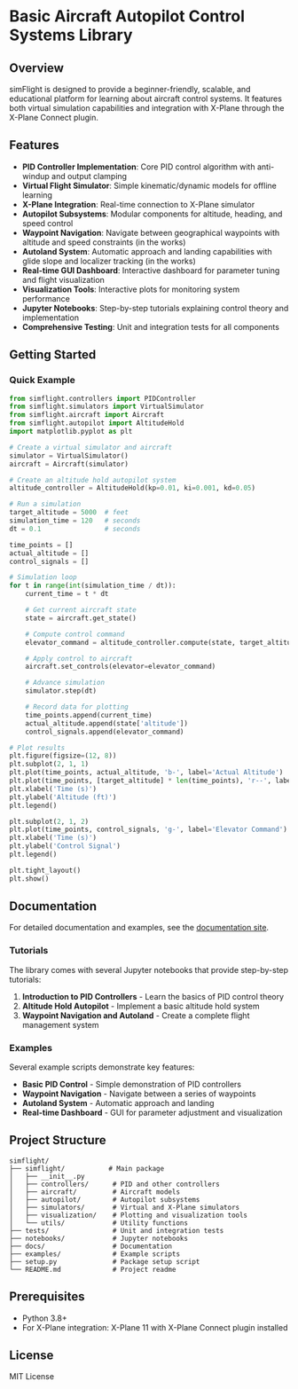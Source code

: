 # Basic Aircraft Autopilot Control Systems Library

## Overview

simFlight is designed to provide a beginner-friendly, scalable, and educational platform for learning about aircraft control systems. It features both virtual simulation capabilities and integration with X-Plane through the X-Plane Connect plugin.

## Features

- **PID Controller Implementation**: Core PID control algorithm with anti-windup and output clamping
- **Virtual Flight Simulator**: Simple kinematic/dynamic models for offline learning
- **X-Plane Integration**: Real-time connection to X-Plane simulator
- **Autopilot Subsystems**: Modular components for altitude, heading, and speed control
- **Waypoint Navigation**: Navigate between geographical waypoints with altitude and speed constraints (in the works)
- **Autoland System**: Automatic approach and landing capabilities with glide slope and localizer tracking (in the works)
- **Real-time GUI Dashboard**: Interactive dashboard for parameter tuning and flight visualization
- **Visualization Tools**: Interactive plots for monitoring system performance
- **Jupyter Notebooks**: Step-by-step tutorials explaining control theory and implementation
- **Comprehensive Testing**: Unit and integration tests for all components

## Getting Started

### Quick Example

```python
from simflight.controllers import PIDController
from simflight.simulators import VirtualSimulator
from simflight.aircraft import Aircraft
from simflight.autopilot import AltitudeHold
import matplotlib.pyplot as plt

# Create a virtual simulator and aircraft
simulator = VirtualSimulator()
aircraft = Aircraft(simulator)

# Create an altitude hold autopilot system
altitude_controller = AltitudeHold(kp=0.01, ki=0.001, kd=0.05)

# Run a simulation
target_altitude = 5000  # feet
simulation_time = 120   # seconds
dt = 0.1                # seconds

time_points = []
actual_altitude = []
control_signals = []

# Simulation loop
for t in range(int(simulation_time / dt)):
    current_time = t * dt

    # Get current aircraft state
    state = aircraft.get_state()

    # Compute control command
    elevator_command = altitude_controller.compute(state, target_altitude)

    # Apply control to aircraft
    aircraft.set_controls(elevator=elevator_command)

    # Advance simulation
    simulator.step(dt)

    # Record data for plotting
    time_points.append(current_time)
    actual_altitude.append(state['altitude'])
    control_signals.append(elevator_command)

# Plot results
plt.figure(figsize=(12, 8))
plt.subplot(2, 1, 1)
plt.plot(time_points, actual_altitude, 'b-', label='Actual Altitude')
plt.plot(time_points, [target_altitude] * len(time_points), 'r--', label='Target Altitude')
plt.xlabel('Time (s)')
plt.ylabel('Altitude (ft)')
plt.legend()

plt.subplot(2, 1, 2)
plt.plot(time_points, control_signals, 'g-', label='Elevator Command')
plt.xlabel('Time (s)')
plt.ylabel('Control Signal')
plt.legend()

plt.tight_layout()
plt.show()
```

## Documentation

For detailed documentation and examples, see the [documentation site](https://simflight.readthedocs.io).

### Tutorials

The library comes with several Jupyter notebooks that provide step-by-step tutorials:

1. **Introduction to PID Controllers** - Learn the basics of PID control theory
2. **Altitude Hold Autopilot** - Implement a basic altitude hold system
3. **Waypoint Navigation and Autoland** - Create a complete flight management system

### Examples

Several example scripts demonstrate key features:

- **Basic PID Control** - Simple demonstration of PID controllers
- **Waypoint Navigation** - Navigate between a series of waypoints
- **Autoland System** - Automatic approach and landing
- **Real-time Dashboard** - GUI for parameter adjustment and visualization

## Project Structure

```
simflight/
├── simflight/           # Main package
│   ├── __init__.py
│   ├── controllers/      # PID and other controllers
│   ├── aircraft/         # Aircraft models
│   ├── autopilot/        # Autopilot subsystems
│   ├── simulators/       # Virtual and X-Plane simulators
│   ├── visualization/    # Plotting and visualization tools
│   └── utils/            # Utility functions
├── tests/                # Unit and integration tests
├── notebooks/            # Jupyter notebooks
├── docs/                 # Documentation
├── examples/             # Example scripts
├── setup.py              # Package setup script
└── README.md             # Project readme
```

## Prerequisites

- Python 3.8+
- For X-Plane integration: X-Plane 11 with X-Plane Connect plugin installed

## License

MIT License

